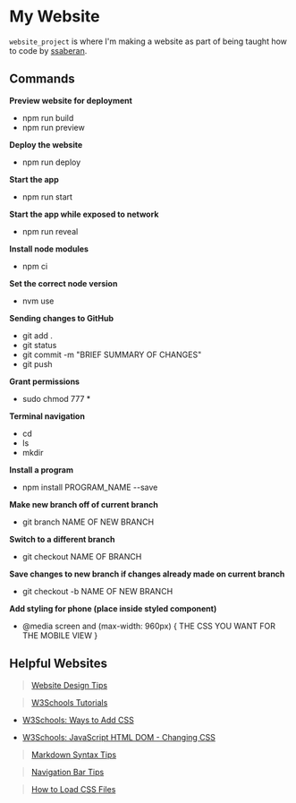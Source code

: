 # My Website

`website_project` is where I'm making a website as part of being taught how to code by [ssaberan](https://github.com/ssaberan).

## Commands

**Preview website for deployment**

-   npm run build
-   npm run preview

**Deploy the website**

-   npm run deploy

**Start the app**

-   npm run start

**Start the app while exposed to network**

-   npm run reveal

**Install node modules**

-   npm ci

**Set the correct node version**

-   nvm use

**Sending changes to GitHub**

-   git add .
-   git status
-   git commit -m "BRIEF SUMMARY OF CHANGES"
-   git push

**Grant permissions**

-   sudo chmod 777 \*

**Terminal navigation**

-   cd
-   ls
-   mkdir

**Install a program**

-   npm install PROGRAM_NAME --save

**Make new branch off of current branch**

-   git branch NAME OF NEW BRANCH

**Switch to a different branch**

-   git checkout NAME OF BRANCH

**Save changes to new branch if changes already made on current branch**

-   git checkout -b NAME OF NEW BRANCH

**Add styling for phone (place inside styled component)**

-   @media screen and (max-width: 960px) {
    THE CSS YOU WANT FOR THE MOBILE VIEW
    }

## Helpful Websites

> [Website Design Tips](https://fireart.studio/blog/modern-website-design-trends-with-examples-and-tips-for-designing-a-website/)

> [W3Schools Tutorials](https://www.w3schools.com/)

-   [W3Schools: Ways to Add CSS](https://www.w3schools.com/css/css_howto.asp)

-   [W3Schools: JavaScript HTML DOM - Changing CSS](https://www.w3schools.com/js/js_htmldom_css.asp)

> [Markdown Syntax Tips](https://www.markdownguide.org/basic-syntax/)

> [Navigation Bar Tips](https://cssdeck.com/blog/full-width-centered-navigation-bar/)

> [How to Load CSS Files](https://www.geeksforgeeks.org/how-to-load-css-files-using-javascript/)
